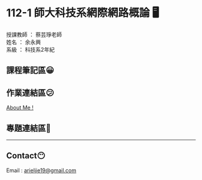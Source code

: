 # 112-1 師大科技系網際網路概論 :desktop_computer:

授課教師 ： 蔡芸琤老師  
姓名 ： 余永興  
系級 ： 科技系2年紀

## 課程筆記區:grinning:

## 作業連結區:confused:
[About Me !](https://github.com/ArielJunus/my-web)

## 專題連結區:thinking:

---

## Contact:no_mouth:

Email : arieljie19@gmail.com
